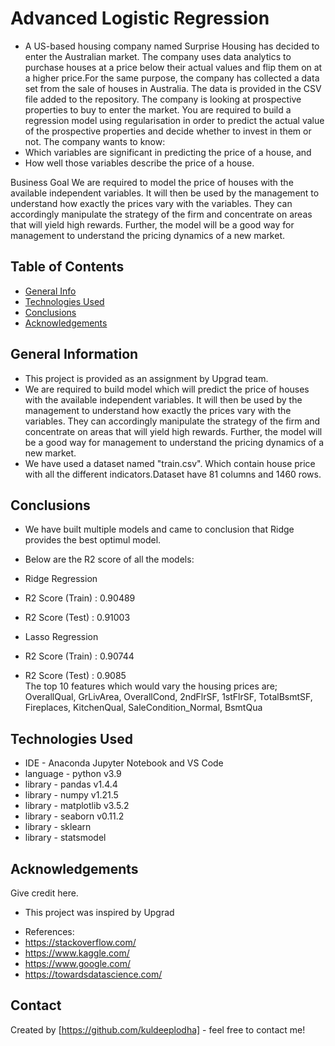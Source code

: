 # Advanced Logistic Regression
- A US-based housing company named Surprise Housing has decided to enter the Australian market. The company uses data analytics to purchase houses at a price below their actual values and flip them on at a higher price.For the same purpose, the company has collected a data set from the sale of houses in Australia. The data is provided in the CSV file added to the repository.
The company is looking at prospective properties to buy to enter the market. You are required to build a regression model using regularisation in order to predict the actual value of the prospective properties and decide whether to invest in them or not.
The company wants to know:
- Which variables are significant in predicting the price of a house, and
- How well those variables describe the price of a house.

Business Goal
We are required to model the price of houses with the available independent variables. It will then be used by the management to understand how exactly the prices vary with the variables. They can accordingly manipulate the strategy of the firm and concentrate on areas that will yield high rewards. Further, the model will be a good way for management to understand the pricing dynamics of a new market.

## Table of Contents
* [General Info](#general-information)
* [Technologies Used](#technologies-used)
* [Conclusions](#conclusions)
* [Acknowledgements](#acknowledgements)

<!-- You can include any other section that is pertinent to your problem -->

## General Information
- This project is provided as an assignment by Upgrad team.
- We are required to build model which will predict the price of houses with the available independent variables. It will then be used by the management to understand how exactly the prices vary with the variables. They can accordingly manipulate the strategy of the firm and concentrate on areas that will yield high rewards. Further, the model will be a good way for management to understand the pricing dynamics of a new market.
- We have used a dataset named "train.csv". Which contain house price with all the different indicators.Dataset have 81 columns and 1460 rows.

<!-- You don't have to answer all the questions - just the ones relevant to your project. -->

## Conclusions
- We have built multiple models and came to conclusion that Ridge provides the best optimul model.
- Below are the R2 score of all the models: 

- Ridge Regression
-	R2 Score (Train) : 0.90489   
-	R2 Score (Test)  : 0.91003
  
- Lasso Regression 
-	R2 Score (Train) : 0.90744  
-	R2 Score (Test)  : 0.9085      
The top 10 features which would vary the housing prices are;
    OverallQual, GrLivArea, OverallCond, 2ndFlrSF, 1stFlrSF, TotalBsmtSF, Fireplaces, KitchenQual, SaleCondition_Normal, BsmtQua


<!-- You don't have to answer all the questions - just the ones relevant to your project. -->


## Technologies Used
* IDE - Anaconda Jupyter Notebook and VS Code
* language - python v3.9
* library - pandas v1.4.4
* library - numpy v1.21.5
* library - matplotlib v3.5.2
* library - seaborn v0.11.2
* library - sklearn
* library - statsmodel


<!-- As the libraries versions keep on changing, it is recommended to mention the version of library used in this project -->

## Acknowledgements
Give credit here.
- This project was inspired by Upgrad 
 * References:
* https://stackoverflow.com/
* https://www.kaggle.com/
* https://www.google.com/
* https://towardsdatascience.com/

## Contact
Created by [https://github.com/kuldeeplodha] - feel free to contact me!


<!-- Optional -->
<!-- ## License -->
<!-- This project is open source and available under the [... License](). -->

<!-- You don't have to include all sections - just the one's relevant to your project -->
